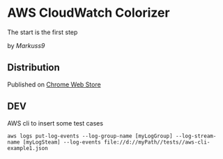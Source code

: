 # AWS CloudWatch Colorizer

The start is the first step

by _Markuss9_

## Distribution

Published on [Chrome Web Store](https://chromewebstore.google.com/detail/aws-cloudwatch-colorizer/ncenlceeghmojbnnbleckijobaiikfio)

## DEV

AWS cli to insert some test cases

```shell
aws logs put-log-events --log-group-name [myLogGroup] --log-stream-name [myLogSteam] --log-events file://d://myPath//tests//aws-cli-example1.json
```
